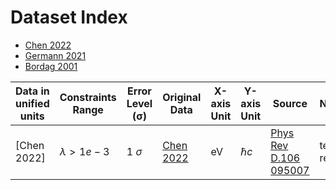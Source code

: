 
# Dataset Index
- [Chen 2022](./V1alphadataLei/Chen2022.csv)
- [Germann 2021](./V1alphadataLei/Germann2021.csv)
- [Bordag 2001](./V1alphadataLei/Bordag2001two.csv)


| Data in unified  units       | Constraints Range | Error Level (σ)  | Original Data              | X-axis Unit | Y-axis Unit  | Source| Notes| Confirmed by Author |
|-----------------------------|-----------------------------|-------------|-------------|--------------------|-----------------|-----------------|-----------------|-----------------|
| [Chen 2022]| $\lambda>1e-3$            | 1 $\sigma$          |[Chen 2022](./V1alphadataLei/Chen2022.csv)| eV      | $\hbar c$      |[Phys Rev D.106 095007](https://link.aps.org/doi/10.1103/PhysRevD.106.095007) | test result |Not yet|
